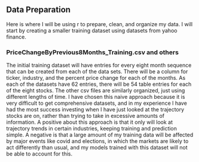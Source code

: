 ## Data Preparation
Here is where I will be using r to prepare, clean, and organize my data. I will start by creating a smaller training dataset using datasets from yahoo finance.

### PriceChangeByPrevious8Months_Training.csv and others
The initial training dataset will have entries for every eight month sequence that can be created from each of the data sets. There will be a column for ticker, industry, and the percent price change for each of the months. As each of the datasets have 62 entries, there will be 54 table entries for each of the eight stocks. The other csv files are similarly organized, just using different lengths of time.
I have chosen this naive approach because it is very difficult to get comprehensive datasets, and in my experience I have had the most success investing when I have just looked at the trajectory stocks are on, rather than trying to take in excessive amounts of information. A positive about this approach is that it only will look at trajectory trends in certain industries, keeping training and prediction simple. A negative is that a large amount of my training data will be affected by major events like covid and elections, in which the markets are likely to act differently than usual, and my models trained with this dataset will not be able to account for this.
